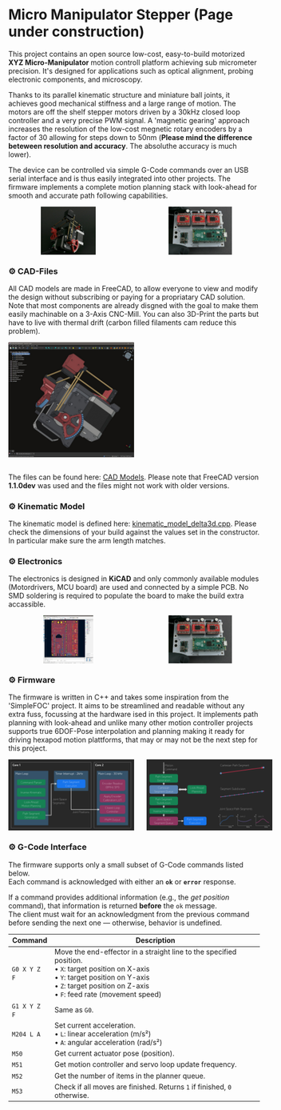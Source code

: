 # Micro Manipulator Stepper (Page under construction)

This project contains an open source low-cost, easy-to-build motorized **XYZ Micro-Manipulator** motion controll platform achieving sub micrometer precision.
It's designed for applications such as optical alignment, probing electronic components, and microscopy.

Thanks to its parallel kinematic structure and miniature ball joints, it achieves good mechanical stiffness and a large range of motion.
The motors are off the shelf stepper motors driven by a 30kHz closed loop controller and a very precise PWM signal.
A 'magnetic gearing' approach increases the resolution of the low-cost megnetic rotary encoders by a factor of 30 allowing for steps down to 50nm
(**Please mind the difference beteween resolution and accuracy**. The absoluthe accuracy is much lower).

The device can be controlled via simple G-Code commands over an USB serial interface and is thus easily integrated into other projects.
The firmware implements a complete motion planning stack with look-ahead for smooth and accurate path following capabilities. 

<div style="display: flex; gap: 5%;">
  <img src="images/MicroManipulator.jpg" alt="Image 1" style="flex: 1; object-fit: contain; height: 10vw;">
  <img src="images/ControllerPCB.jpg" alt="Image 2" style="flex: 1; object-fit: contain; height: 10vw;">
</div>

### ⚙ CAD-Files

All CAD models are made in FreeCAD, to allow everyone to view and modify the design without subscribing or paying for a propriatary CAD solution.
Note that most components are already disgned with the goal to make them easily machinable on a 3-Axis CNC-Mill.
You can also 3D-Print the parts but have to live with thermal drift (carbon filled filaments cam reduce this problem).

<div style="display: flex;">
    <img src="images/FreeCAD-Model.jpg" alt="FreeCAD Model" width="50%">
</div>

<br>

The files can be found here: [CAD Models](construction).
Please note that FreeCAD version **1.1.0dev** was used and the files might not work with older versions.

### ⚙ Kinematic Model

The kinematic model is defined here: [kinematic_model_delta3d.cpp](firmware/MotionControllerRP/src/kinemtaic_models/kinematic_model_delta3d.cpp).
Please check the dimensions of your build against the values set in the constructor. In particular make sure the arm length matches.

### ⚙ Electronics

The electronics is designed in **KiCAD** and only commonly available modules (Motordrivers, MCU board) are used and connected by a simple PCB. No SMD soldering is required to populate the board to make the build extra accassible.

<div style="display: flex; gap: 5%;">
  <img src="images/Kicad-Board.jpg" alt="Image 1" style="flex: 1; object-fit: contain; height: 10vw;">
  <img src="images/ControllerPCB.jpg" alt="Image 2" style="flex: 1; object-fit: contain; height: 10vw;">
</div>

### ⚙ Firmware

The firmware is written in C++ and takes some inspiration from the 'SimpleFOC' project. It aims to be streamlined and readable without any extra fuss, focussing at the hardware ised in this project.
It implements path planning with look-ahead and unlike many other motion controller projects supports true 6DOF-Pose interpolation and planning making it ready for driving hexapod motion plattforms, that may or may not be the next step for this project.

<div style="display: flex; gap: 5%;">
  <img src="documentation/firmware/firmware_overview.png" alt="Image 1" width="50%">
  <img src="documentation/firmware/path_planning.png" alt="Image 2" width="50%">
</div>

### ⚙ G-Code Interface

The firmware supports only a small subset of G-Code commands listed below.  
Each command is acknowledged with either an **`ok`** or **`error`** response.  

If a command provides additional information (e.g., the *get position* command), that information is returned **before** the `ok` message.  
The client must wait for an acknowledgment from the previous command before sending the next one — otherwise, behavior is undefined.

| Command        | Description                                                                 |
|----------------|-----------------------------------------------------------------------------|
| `G0 X Y Z F`   | Move the end-effector in a straight line to the specified position. <br> • `X`: target position on X-axis <br> • `Y`: target position on Y-axis <br> • `Z`: target position on Z-axis <br> • `F`: feed rate (movement speed) |
| `G1 X Y Z F`   | Same as `G0`. |
| `M204 L A`     | Set current acceleration. <br> • `L`: linear acceleration (m/s²) <br> • `A`: angular acceleration (rad/s²) |
| `M50`          | Get current actuator pose (position).                                       |
| `M51`          | Get motion controller and servo loop update frequency.                     |
| `M52`          | Get the number of items in the planner queue.                               |
| `M53`          | Check if all moves are finished. Returns `1` if finished, `0` otherwise.    |




